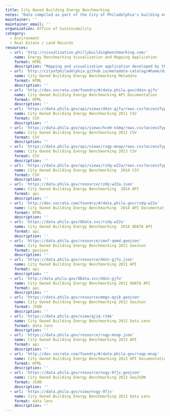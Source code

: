 ```yaml
---
title: City Owned Building Energy Benchmarking
notes: "Data compiled as part of the City of Philadelphia's building energy management and in coordination with the City's benchmarking requirements. It currently includes data for CY 2011 through 2013 for all benchmarked municipal buildings in Philadelphia based on information contributed by the City of Philadelphia Mayor's Office of Sustainability.\r\n\r\nFields included:\r\n\r\nFACILITY_DESCRIPTION\r\nASSET_ADDR\r\nASSET_ZIP\r\nASSET_ID\r\nBLDG_FLOOR_AREA\r\nYEAR_BUILT\r\nPROPERTY_TYPE\r\nSECTOR\r\nNUMBER_OF_BUILDINGS\r\nENERGY_STAR_SCORE\r\nSITE_EUI (kBtu/ft2)\r\nWEATHER_NORMALIZED_SITE_EUI (kBtu/ft2)\r\nSOURCE _EUI (kBtu/ft2)\r\nWEATHER_NORMALIZED_SOURCE_EUI (kBtu/ft2)\r\nPERCENT_BETTER (Percent Better than National Median Site EUI - kBtu/ft2)\r\nTOTAL_GHG_EMISSIONS (MtCO2e)\r\nELECTRIC_USE (kWh)\r\nGAS_USE (therms)\r\nSTEAM_USE (kBtu)\r\nOIL_USE (kBtu)"
maintainer: ''
maintainer_email: ''
organization: Office of Sustainability
category:
  - Environment
  - Real Estate / Land Records
resources:
  - url: 'http://visualization.phillybuildingbenchmarking.com/'
    name: Energy Benchmarking Visualization and Mapping Application
    format: HTML
    description: "Mapping and visualization application developed by the Mayor's Office of Sustainability. The application includes both city-owned property and [large buildings](/dataset/large-commercial-building-energy-benchmarking \"Large Commercial Buildings data set\") data."
  - url: 'http://cityofphiladelphia.github.io/metadata-catalog/#home/datasetdetails/5543864a20583086178c4e8b/'
    name: City Owned Building Energy Benchmarking Metadata
    format: HTML
    description: ''
  - url: 'http://dev.socrata.com/foundry/#/data.phila.gov/d4zn-gjfu'
    name: City Owned Building Energy Benchmarking API Documentation
    format: HTML
    description: ''
  - url: 'https://data.phila.gov/api/views/d4zn-gjfu/rows.csv?accessType=DOWNLOAD'
    name: City Owned Building Energy Benchmarking 2011 CSV
    format: CSV
    description: ''
  - url: 'https://data.phila.gov/api/views/hcm9-n3mq/rows.csv?accessType=DOWNLOAD'
    name: City Owned Building Energy Benchmarking 2012 CSV
    format: CSV
    description: ''
  - url: 'https://data.phila.gov/api/views/rxqp-mnap/rows.csv?accessType=DOWNLOAD'
    name: City Owned Building Energy Benchmarking 2013 CSV
    format: CSV
    description: ''
  - url: 'https://data.phila.gov/api/views/rzdq-w22a/rows.csv?accessType=DOWNLOAD'
    name: City Owned Building Energy Benchmarking  2014 CSV
    format: CSV
    description: ''
  - url: 'https://data.phila.gov/resource/rzdq-w22a.json'
    name: City Owned Building Energy Benchmarking  2014 API
    format: api
    description: ''
  - url: 'http://dev.socrata.com/foundry/#/data.phila.gov/rzdq-w22a'
    name: City Owned Building Energy Benchmarking  2014 API Documentation
    format: HTML
    description: ''
  - url: 'https://data.phila.gov/OData.svc/rzdq-w22a'
    name: City Owned Building Energy Benchmarking  2014 ODATA API
    format: api
    description: ''
  - url: 'https://data.phila.gov/resource/cmnf-qemd.geojson'
    name: City Owned Building Energy Benchmarking 2011 GeoJson
    format: geojson
    description: ''
  - url: 'https://data.phila.gov/resource/d4zn-gjfu.json'
    name: City Owned Building Energy Benchmarking 2011 API
    format: api
    description: ''
  - url: 'http://data.phila.gov/OData.svc/d4zn-gjfu'
    name: City Owned Building Energy Benchmarking 2011 ODATA API
    format: api
    description: ''
  - url: 'https://data.phila.gov/resource/mmgx-qyj8.geojson'
    name: City Owned Building Energy Benchmarking 2012 GeoJson
    format: JSON
    description: ''
  - url: 'https://data.phila.gov/view/qjiq-r24e'
    name: City Owned Building Energy Benchmarking 2012 Data Lens
    format: data lens
    description: ''
  - url: 'https://data.phila.gov/resource/rxqp-mnap.json'
    name: City Owned Building Energy Benchmarking 2013 API
    format: api
    description: ''
  - url: 'http://dev.socrata.com/foundry/#/data.phila.gov/rxqp-mnap'
    name: City Owned Building Energy Benchmarking 2013 API Documentation
    format: HTML
    description: ''
  - url: 'https://data.phila.gov/resource/nvgy-97jx.geojson'
    name: City Owned Building Energy Benchmarking 2013 GeoJSON
    format: JSON
    description: ''
  - url: 'https://data.phila.gov/view/nvgy-97jx'
    name: City Owned Building Energy Benchmarking 2013 Data Lens
    format: data lens
    description: ''
---
```

